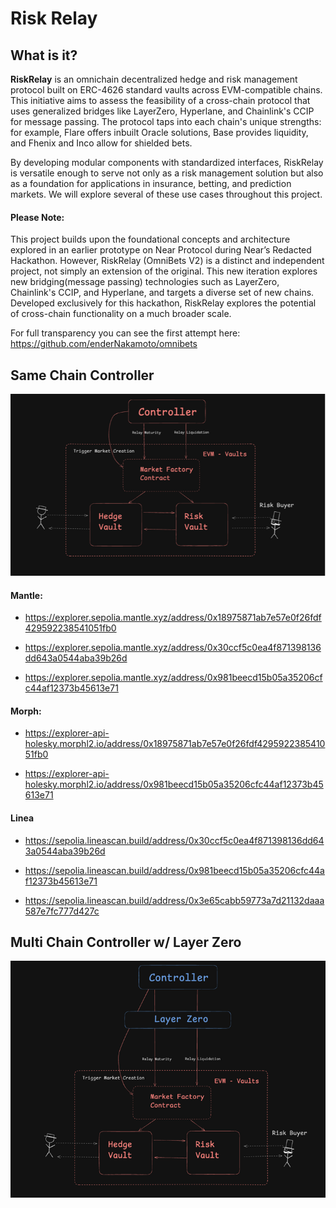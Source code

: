 # Risk Relay

## What is it?

**RiskRelay** is an omnichain decentralized hedge and risk management protocol built on ERC-4626 standard vaults across EVM-compatible chains. This initiative aims to assess the feasibility of a cross-chain protocol that uses generalized bridges like LayerZero, Hyperlane, and Chainlink's CCIP for message passing. The protocol taps into each chain's unique strengths: for example, Flare offers inbuilt Oracle solutions, Base provides liquidity, and Fhenix and Inco allow for shielded bets. 

By developing modular components with standardized interfaces, RiskRelay is versatile enough to serve not only as a risk management solution but also as a foundation for applications in insurance, betting, and prediction markets. We will explore several of these use cases throughout this project.

#### Please Note:
This project builds upon the foundational concepts and architecture explored in an earlier prototype on Near Protocol during Near’s Redacted Hackathon. However, RiskRelay (OmniBets V2) is a distinct and independent project, not simply an extension of the original. This new iteration explores new bridging(message passing) technologies such as LayerZero, Chainlink's CCIP, and Hyperlane, and targets a diverse set of new chains. Developed exclusively for this hackathon, RiskRelay explores the potential of cross-chain functionality on a much broader scale.


For full transparency you can see the first attempt here: https://github.com/enderNakamoto/omnibets

## Same Chain Controller 

![alt text](image.png)

#### Mantle: 

* https://explorer.sepolia.mantle.xyz/address/0x18975871ab7e57e0f26fdf429592238541051fb0

* https://explorer.sepolia.mantle.xyz/address/0x30ccf5c0ea4f871398136dd643a0544aba39b26d    

* https://explorer.sepolia.mantle.xyz/address/0x981beecd15b05a35206cfc44af12373b45613e71

#### Morph: 

* https://explorer-api-holesky.morphl2.io/address/0x18975871ab7e57e0f26fdf429592238541051fb0

* https://explorer-api-holesky.morphl2.io/address/0x981beecd15b05a35206cfc44af12373b45613e71

#### Linea 

* https://sepolia.lineascan.build/address/0x30ccf5c0ea4f871398136dd643a0544aba39b26d

* https://sepolia.lineascan.build/address/0x981beecd15b05a35206cfc44af12373b45613e71

* https://sepolia.lineascan.build/address/0x3e65cabb59773a7d21132daaa587e7fc777d427c



## Multi Chain Controller w/ Layer Zero

![alt text](image-1.png)